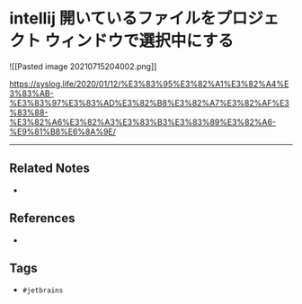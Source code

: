 # intellij 開いているファイルをプロジェクト ウィンドウで選択中にする
![[Pasted image 20210715204002.png]]

https://syslog.life/2020/01/12/%E3%83%95%E3%82%A1%E3%82%A4%E3%83%AB-%E3%83%97%E3%83%AD%E3%82%B8%E3%82%A7%E3%82%AF%E3%83%88-%E3%82%A6%E3%82%A3%E3%83%B3%E3%83%89%E3%82%A6-%E9%81%B8%E6%8A%9E/

---
## Related Notes
- 

## References
- 

## Tags
- `#jetbrains` 